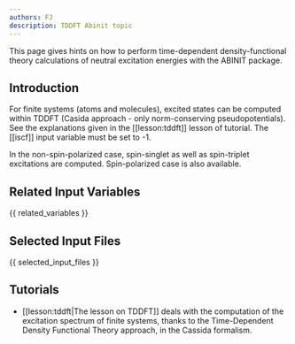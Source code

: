 ```yaml
---
authors: FJ
description: TDDFT Abinit topic
---
```


This page gives hints on how to perform time-dependent density-functional theory calculations of neutral
excitation energies with the ABINIT package.

## Introduction

For finite systems (atoms and molecules), excited states can be computed
within TDDFT (Casida approach - only norm-conserving pseudopotentials). See
the explanations given in the [[lesson:tddft]] lesson of tutorial. The
[[iscf]] input variable must be set to -1.

In the non-spin-polarized case, spin-singlet as well as spin-triplet
excitations are computed. Spin-polarized case is also available.



## Related Input Variables

{{ related_variables }}

## Selected Input Files

{{ selected_input_files }}

## Tutorials

* [[lesson:tddft|The lesson on TDDFT]] deals with the computation of the excitation spectrum of finite systems, thanks to the Time-Dependent Density Functional Theory approach, in the Cassida formalism.

